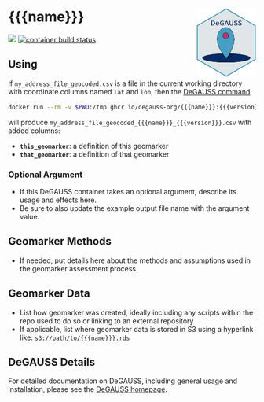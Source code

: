 # {{{name}}} <a href='https://degauss.org'><img src='https://github.com/degauss-org/degauss_hex_logo/raw/main/PNG/degauss_hex.png' align='right' height='138.5' /></a>

[![](https://img.shields.io/github/v/release/degauss-org/{{{name}}}?color=469FC2&label=version&sort=semver)](https://github.com/degauss-org/{{{name}}}/releases)
[![container build status](https://github.com/degauss-org/{{{name}}}/workflows/build-deploy-release/badge.svg)](https://github.com/degauss-org/{{{name}}}/actions/workflows/build-deploy-release.yaml)

## Using

If `my_address_file_geocoded.csv` is a file in the current working directory with coordinate columns named `lat` and `lon`, then the [DeGAUSS command](https://degauss.org/using_degauss.html#DeGAUSS_Commands):

```sh
docker run --rm -v $PWD:/tmp ghcr.io/degauss-org/{{{name}}}:{{{version}}} my_address_file_geocoded.csv
```

will produce `my_address_file_geocoded_{{{name}}}_{{{version}}}.csv` with added columns:

- **`this_geomarker`**: a definition of this geomarker
- **`that_geomarker`**: a definition of that geomarker

### Optional Argument

- If this DeGAUSS container takes an optional argument, describe its usage and effects here.
- Be sure to also update the example output file name with the argument value.

## Geomarker Methods

- If needed, put details here about the methods and assumptions used in the geomarker assessment process.

## Geomarker Data

- List how geomarker was created, ideally including any scripts within the repo used to do so or linking to an external repository
- If applicable, list where geomarker data is stored in S3 using a hyperlink like: [`s3://path/to/{{{name}}}.rds`](https://geomarker.s3.us-east-2.amazonaws.com/path/to/{{{name}}}.rds)

## DeGAUSS Details

For detailed documentation on DeGAUSS, including general usage and installation, please see the [DeGAUSS homepage](https://degauss.org).
